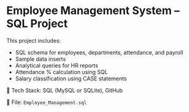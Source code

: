 # Employee Management System – SQL Project

This project includes:
- SQL schema for employees, departments, attendance, and payroll
- Sample data inserts
- Analytical queries for HR reports
- Attendance % calculation using SQL
- Salary classification using CASE statements

🔧 Tech Stack: SQL (MySQL or SQLite), GitHub

📂 File: `Employee_Management.sql`
